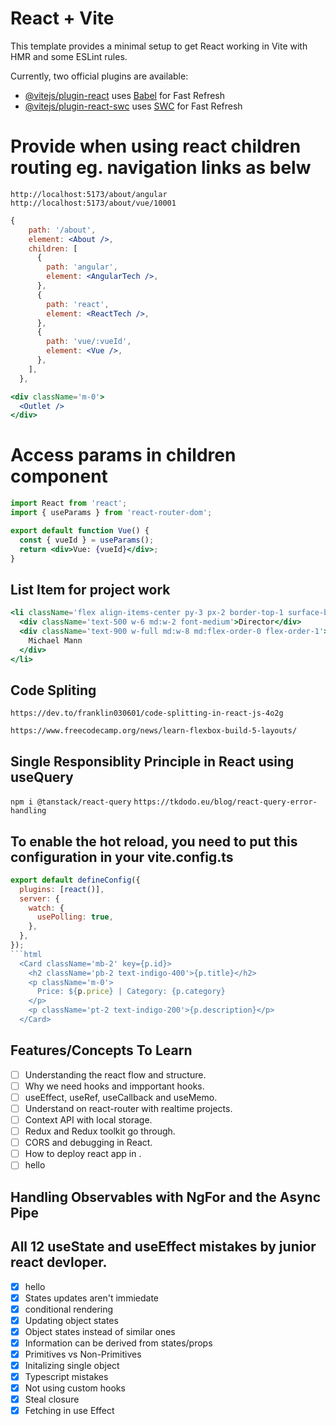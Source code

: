 # React + Vite

This template provides a minimal setup to get React working in Vite with HMR and some ESLint rules.

Currently, two official plugins are available:

- [@vitejs/plugin-react](https://github.com/vitejs/vite-plugin-react/blob/main/packages/plugin-react/README.md) uses [Babel](https://babeljs.io/) for Fast Refresh
- [@vitejs/plugin-react-swc](https://github.com/vitejs/vite-plugin-react-swc) uses [SWC](https://swc.rs/) for Fast Refresh

# Provide <Outlet /> when using react children routing eg. navigation links as belw

`http://localhost:5173/about/angular`
`http://localhost:5173/about/vue/10001`

```jsx
{
    path: '/about',
    element: <About />,
    children: [
      {
        path: 'angular',
        element: <AngularTech />,
      },
      {
        path: 'react',
        element: <ReactTech />,
      },
      {
        path: 'vue/:vueId',
        element: <Vue />,
      },
    ],
  },
```

```jsx
<div className='m-0'>
  <Outlet />
</div>
```

# Access params in children component

```jsx
import React from 'react';
import { useParams } from 'react-router-dom';

export default function Vue() {
  const { vueId } = useParams();
  return <div>Vue: {vueId}</div>;
}
```

## List Item for project work

```jsx
<li className='flex align-items-center py-3 px-2 border-top-1 surface-border flex-wrap'>
  <div className='text-500 w-6 md:w-2 font-medium'>Director</div>
  <div className='text-900 w-full md:w-8 md:flex-order-0 flex-order-1'>
    Michael Mann
  </div>
</li>
```

## Code Spliting

`https://dev.to/franklin030601/code-splitting-in-react-js-4o2g` <br>

`https://www.freecodecamp.org/news/learn-flexbox-build-5-layouts/`

## Single Responsiblity Principle in React using useQuery

`npm i @tanstack/react-query`
`https://tkdodo.eu/blog/react-query-error-handling`

## To enable the hot reload, you need to put this configuration in your vite.config.ts

````js
export default defineConfig({
  plugins: [react()],
  server: {
    watch: {
      usePolling: true,
    },
  },
});
```html
  <Card className='mb-2' key={p.id}>
    <h2 className='pb-2 text-indigo-400'>{p.title}</h2>
    <p className='m-0'>
      Price: ${p.price} | Category: {p.category}
    </p>
    <p className='pt-2 text-indigo-200'>{p.description}</p>
  </Card>
````

## Features/Concepts To Learn

- [ ] Understanding the react flow and structure.
- [ ] Why we need hooks and impportant hooks.
- [ ] useEffect, useRef, useCallback and useMemo.
- [ ] Understand on react-router with realtime projects.
- [ ] Context API with local storage.
- [ ] Redux and Redux toolkit go through.
- [ ] CORS and debugging in React.
- [ ] How to deploy react app in .
- [ ] hello

## Handling Observables with NgFor and the Async Pipe

## All 12 useState and useEffect mistakes by junior react devloper.

- [x] hello
- [x] States updates aren't immiedate
- [x] conditional rendering
- [x] Updating object states
- [x] Object states instead of similar ones
- [x] Information can be derived from states/props
- [x] Primitives vs Non-Primitives
- [x] Initalizing single object
- [x] Typescript mistakes
- [x] Not using custom hooks
- [x] Steal closure
- [x] Fetching in use Effect

